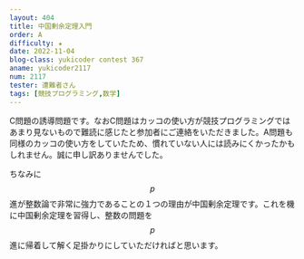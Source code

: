 ```yaml
---
layout: 404
title: 中国剰余定理入門
order: A
difficulty: ★
date: 2022-11-04
blog-class: yukicoder contest 367
aname: yukicoder2117
num: 2117
tester: 遭難者さん
tags: [競技プログラミング,数学]
---
```


C問題の誘導問題です。なおC問題はカッコの使い方が競技プログラミングではあまり見ないもので難読に感じたと参加者にご連絡をいただきました。A問題も同様のカッコの使い方をしていたため、慣れていない人には読みにくかったかもしれません。誠に申し訳ありませんでした。

ちなみに$$p$$進が整数論で非常に強力であることの１つの理由が中国剰余定理です。これを機に中国剰余定理を習得し、整数の問題を$$p$$進に帰着して解く足掛かりにしていただければと思います。
